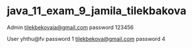 # java_11_exam_9_jamila_tilekbakova
Admin tilekbekovaja@gmail.com password 123456

User
yhthu@fv password 1
tilekbekova@gmail.com password 4
